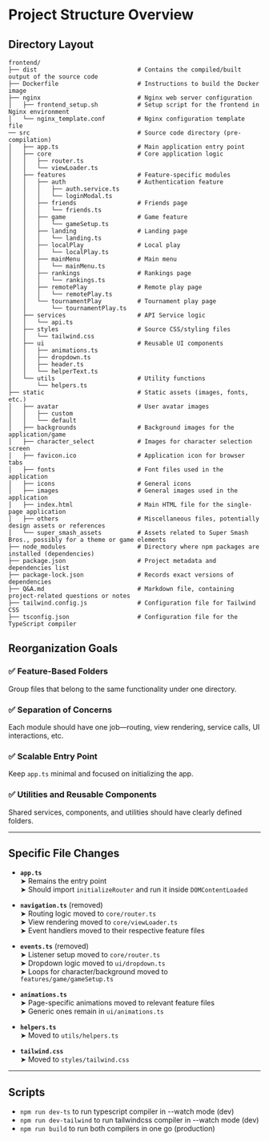 # Project Structure Overview

## Directory Layout

```
frontend/
├── dist                            # Contains the compiled/built output of the source code
├── Dockerfile                      # Instructions to build the Docker image
├── nginx                           # Nginx web server configuration
│   ├── frontend_setup.sh           # Setup script for the frontend in Nginx environment
│   └── nginx_template.conf         # Nginx configuration template file
── src                              # Source code directory (pre-compilation)
│   ├── app.ts                      # Main application entry point
│   ├── core                        # Core application logic
│   │   ├── router.ts
│   │   └── viewLoader.ts
│   ├── features                    # Feature-specific modules
│   │   ├── auth                    # Authentication feature
│   │   │   ├── auth.service.ts
│   │   │   └── loginModal.ts
│   │   ├── friends                 # Friends page
│   │   │   └── friends.ts
│   │   ├── game                    # Game feature
│   │   │   └── gameSetup.ts
│   │   ├── landing                 # Landing page
│   │   │   └── landing.ts
│   │   ├── localPlay               # Local play
│   │   │   └── localPlay.ts
│   │   ├── mainMenu                # Main menu
│   │   │   └── mainMenu.ts
│   │   ├── rankings                # Rankings page
│   │   │   └── rankings.ts
│   │   ├── remotePlay              # Remote play page
│   │   │   └── remotePlay.ts
│   │   └── tournamentPlay          # Tournament play page
│   │       └── tournamentPlay.ts
│   ├── services                    # API Service logic
│   │   └── api.ts
│   ├── styles                      # Source CSS/styling files
│   │   └── tailwind.css
│   ├── ui                          # Reusable UI components
│   │   ├── animations.ts
│   │   ├── dropdown.ts
│   │   ├── header.ts
│   │   └── helperText.ts
│   └── utils                       # Utility functions
│       └── helpers.ts
├── static                          # Static assets (images, fonts, etc.)
│   ├── avatar                      # User avatar images
│   │   ├── custom
│   │   └── default
│   ├── backgrounds                 # Background images for the application/game
│   ├── character_select            # Images for character selection screen
│   ├── favicon.ico                 # Application icon for browser tabs
│   ├── fonts                       # Font files used in the application
│   ├── icons                       # General icons
│   ├── images                      # General images used in the application
│   ├── index.html                  # Main HTML file for the single-page application
│   ├── others                      # Miscellaneous files, potentially design assets or references
│   └── super_smash_assets          # Assets related to Super Smash Bros., possibly for a theme or game elements
├── node_modules                    # Directory where npm packages are installed (dependencies)
├── package.json                    # Project metadata and dependencies list
├── package-lock.json               # Records exact versions of dependencies
├── Q&A.md                          # Markdown file, containing project-related questions or notes
├── tailwind.config.js              # Configuration file for Tailwind CSS
├── tsconfig.json                   # Configuration file for the TypeScript compiler
```

## Reorganization Goals

### ✅ Feature-Based Folders

Group files that belong to the same functionality under one directory.

### ✅ Separation of Concerns

Each module should have one job—routing, view rendering, service calls, UI interactions, etc.

### ✅ Scalable Entry Point

Keep `app.ts` minimal and focused on initializing the app.

### ✅ Utilities and Reusable Components

Shared services, components, and utilities should have clearly defined folders.

---

## Specific File Changes

- **`app.ts`**  
  ➤ Remains the entry point  
  ➤ Should import `initializeRouter` and run it inside `DOMContentLoaded`

- **`navigation.ts`** (removed)  
  ➤ Routing logic moved to `core/router.ts`  
  ➤ View rendering moved to `core/viewLoader.ts`  
  ➤ Event handlers moved to their respective feature files

- **`events.ts`** (removed)  
  ➤ Listener setup moved to `core/router.ts`  
  ➤ Dropdown logic moved to `ui/dropdown.ts`  
  ➤ Loops for character/background moved to `features/game/gameSetup.ts`

- **`animations.ts`**  
  ➤ Page-specific animations moved to relevant feature files  
  ➤ Generic ones remain in `ui/animations.ts`

- **`helpers.ts`**  
  ➤ Moved to `utils/helpers.ts`

- **`tailwind.css`**  
  ➤ Moved to `styles/tailwind.css`

---

## Scripts

- `npm run dev-ts` to run typescript compiler in --watch mode (dev)
- `npm run dev-tailwind` to run tailwindcss compiler in --watch mode (dev)
- `npm run build` to run both compilers in one go (production)
